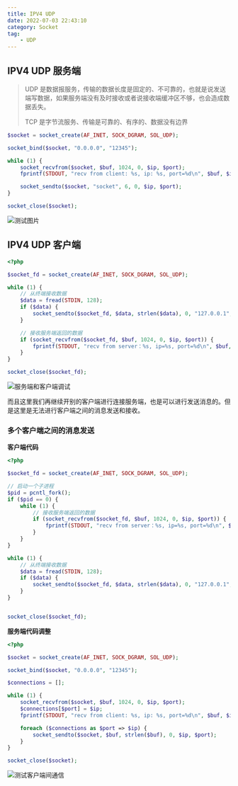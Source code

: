 ```yaml
---
title: IPV4 UDP
date: 2022-07-03 22:43:10
category: Socket
tag:
    - UDP
---
```


## IPV4 UDP 服务端

> UDP 是数据报服务，传输的数据长度是固定的、不可靠的，也就是说发送端写数据，如果服务端没有及时接收或者说接收端缓冲区不够，也会造成数据丢失。
>
> TCP 是字节流服务、传输是可靠的、有序的、数据没有边界

```php
$socket = socket_create(AF_INET, SOCK_DGRAM, SOL_UDP);

socket_bind($socket, "0.0.0.0", "12345");

while (1) {
    socket_recvfrom($socket, $buf, 1024, 0, $ip, $port);
    fprintf(STDOUT, "recv from client: %s, ip: %s, port=%d\n", $buf, $ip, $port);

    socket_sendto($socket, "socket", 6, 0, $ip, $port);
}

socket_close($socket);
```

![测试图片](https://xingqiu-tuchuang-1256524210.cos.ap-shanghai.myqcloud.com/4021/20220703204304.png)

## IPV4 UDP 客户端

```php
<?php

$socket_fd = socket_create(AF_INET, SOCK_DGRAM, SOL_UDP);

while (1) {
    // 从终端接收数据
    $data = fread(STDIN, 128);
    if ($data) {
        socket_sendto($socket_fd, $data, strlen($data), 0, "127.0.0.1", "12345");
    }

    // 接收服务端返回的数据
    if (socket_recvfrom($socket_fd, $buf, 1024, 0, $ip, $port)) {
        fprintf(STDOUT, "recv from server：%s, ip=%s, port=%d\n", $buf, $ip, $port);
    }
}

socket_close($socket_fd);
```

![服务端和客户端调试](https://xingqiu-tuchuang-1256524210.cos.ap-shanghai.myqcloud.com/4021/20220703205735.png)

而且这里我们再继续开别的客户端进行连接服务端，也是可以进行发送消息的。但是这里是无法进行客户端之间的消息发送和接收。

### 多个客户端之间的消息发送

**客户端代码**

```php
<?php

$socket_fd = socket_create(AF_INET, SOCK_DGRAM, SOL_UDP);

// 启动一个子进程
$pid = pcntl_fork();
if ($pid == 0) {
    while (1) {
        // 接收服务端返回的数据
        if (socket_recvfrom($socket_fd, $buf, 1024, 0, $ip, $port)) {
            fprintf(STDOUT, "recv from server：%s, ip=%s, port=%d\n", $buf, $ip, $port);
        }
    }
}

while (1) {
    // 从终端接收数据
    $data = fread(STDIN, 128);
    if ($data) {
        socket_sendto($socket_fd, $data, strlen($data), 0, "127.0.0.1", "12345");
    }
}


socket_close($socket_fd);
```

**服务端代码调整**

```php
<?php

$socket = socket_create(AF_INET, SOCK_DGRAM, SOL_UDP);

socket_bind($socket, "0.0.0.0", "12345");

$connections = [];

while (1) {
    socket_recvfrom($socket, $buf, 1024, 0, $ip, $port);
    $connections[$port] = $ip;
    fprintf(STDOUT, "recv from client: %s, ip: %s, port=%d\n", $buf, $ip, $port);

    foreach ($connections as $port => $ip) {
        socket_sendto($socket, $buf, strlen($buf), 0, $ip, $port);
    }
}

socket_close($socket);

```

![测试客户端间通信](https://xingqiu-tuchuang-1256524210.cos.ap-shanghai.myqcloud.com/4021/20220703230042.png)
